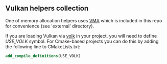 ## Vulkan helpers collection

One of memory allocation helpers uses [VMA](https://github.com/GPUOpen-LibrariesAndSDKs/VulkanMemoryAllocator) which
is included in this repo for convenience (see 'external' directory).

If you are loading Vulkan via [volk](https://github.com/zeux/volk) in your project, you will need to define _USE_VOLK_
symbol. For Cmake-based projects you can do this by adding the following line to CMakeLists.txt:
```cmake
add_compile_definitions(USE_VOLK)
```